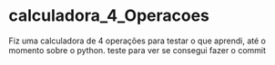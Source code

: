 # calculadora_4_Operacoes
Fiz uma calculadora de 4 operações para testar o que aprendi, até o momento sobre o python.
teste para ver se consegui fazer o commit
